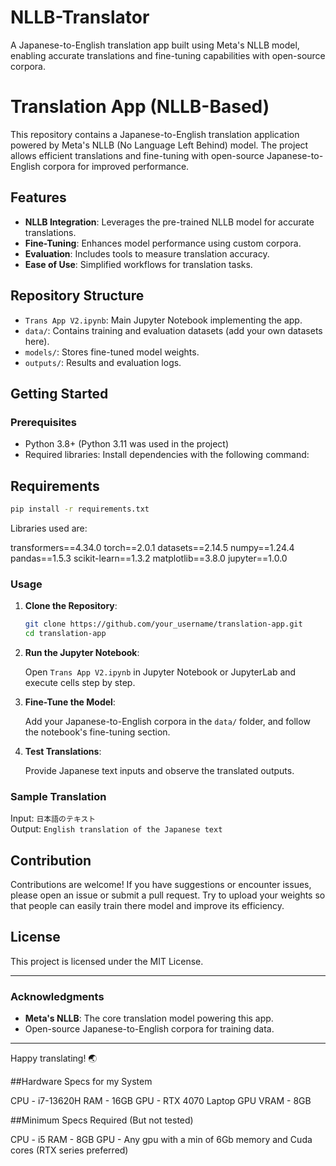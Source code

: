 # NLLB-Translator
A Japanese-to-English translation app built using Meta's NLLB model, enabling accurate translations and fine-tuning capabilities with open-source corpora.


# Translation App (NLLB-Based)

This repository contains a Japanese-to-English translation application powered by Meta's NLLB (No Language Left Behind) model. The project allows efficient translations and fine-tuning with open-source Japanese-to-English corpora for improved performance.

## Features

- **NLLB Integration**: Leverages the pre-trained NLLB model for accurate translations.
- **Fine-Tuning**: Enhances model performance using custom corpora.
- **Evaluation**: Includes tools to measure translation accuracy.
- **Ease of Use**: Simplified workflows for translation tasks.

## Repository Structure

- `Trans App V2.ipynb`: Main Jupyter Notebook implementing the app.
- `data/`: Contains training and evaluation datasets (add your own datasets here).
- `models/`: Stores fine-tuned model weights.
- `outputs/`: Results and evaluation logs.

## Getting Started

### Prerequisites

- Python 3.8+ (Python 3.11 was used in the project)
- Required libraries: Install dependencies with the following command:

## Requirements
```bash
pip install -r requirements.txt
```

Libraries used are:

transformers==4.34.0
torch==2.0.1
datasets==2.14.5
numpy==1.24.4
pandas==1.5.3
scikit-learn==1.3.2
matplotlib==3.8.0
jupyter==1.0.0


### Usage

1. **Clone the Repository**:

   ```bash
   git clone https://github.com/your_username/translation-app.git
   cd translation-app
   ```

2. **Run the Jupyter Notebook**:

   Open `Trans App V2.ipynb` in Jupyter Notebook or JupyterLab and execute cells step by step.

3. **Fine-Tune the Model**:

   Add your Japanese-to-English corpora in the `data/` folder, and follow the notebook's fine-tuning section.

4. **Test Translations**:

   Provide Japanese text inputs and observe the translated outputs.

### Sample Translation

Input: `日本語のテキスト`  
Output: `English translation of the Japanese text`

## Contribution

Contributions are welcome! If you have suggestions or encounter issues, please open an issue or submit a pull request.
Try to upload your weights so that people can easily train there model and improve its efficiency.

## License

This project is licensed under the MIT License.

---

### Acknowledgments

- **Meta's NLLB**: The core translation model powering this app.
- Open-source Japanese-to-English corpora for training data.

---

Happy translating! 🌏


##Hardware Specs for my System

CPU  - i7-13620H
RAM  - 16GB
GPU  - RTX 4070 Laptop GPU
VRAM - 8GB

##Minimum Specs Required (But not tested)

CPU  - i5
RAM  - 8GB
GPU  - Any gpu with a min of 6Gb memory and Cuda cores (RTX series preferred)
